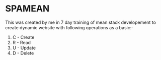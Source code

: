# SPAMEAN
This was created by me in 7 day training of mean stack developement to create dynamic website with following operations as a basic:-
1. C - Create
2. R - Read
3. U - Update 
4. D - Delete

